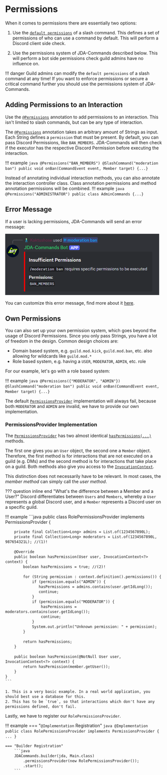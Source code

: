 # Permissions
When it comes to permissions there are essentially two options:

1. Use the [`default permissions`](../interactions/commands.md#enabledfor) of a slash command. This defines a set of 
permissions of who can use a command by default. This will perform a Discord client side check. 

2. Use the permissions system of JDA-Commands described below. This will perform a bot side permissions check guild admins
have no influence on.

!!! danger
    Guild admins can modify the `default permissions` of a slash command at any time!  If you want to enforce permissions 
    or secure a critical command further you should use the permissions system of JDA-Commands.

## Adding Permissions to an Interaction
Use the [`@Permissions`](https://kaktushose.github.io/jda-commands/javadocs/latest/jda.commands/com/github/kaktushose/jda/commands/annotations/interactions/Permissions.html)
annotation to add permissions to an interaction. This isn't limited to slash commands, but can
be any type of interaction. 

The [`@Permissions`](https://kaktushose.github.io/jda-commands/javadocs/latest/jda.commands/com/github/kaktushose/jda/commands/annotations/interactions/Permissions.html)
annotation takes an arbitrary amount of Strings as input. Each String defines a `permission` that must be present. By default,
you can pass Discord Permissions, like `BAN_MEMBERS`. JDA-Commands will then check if the executor has the respective
Discord Permission before executing the interaction. 

!!! example
    ```java
    @Permissions("BAN_MEMBERS")
    @SlashCommand("moderation ban")
    public void onBan(CommandEvent event, Member target) {...}
    ```

Instead of annotating individual interaction methods, you can also annotate the interaction controller class. Class 
annotation permissions and method annotation permissions will be combined. 
!!! example
    ```java
    @Permissions("ADMINISTRATOR")
    public class AdminCommands {...}
    ```

## Error Message
If a user is lacking permissions, JDA-Commands will send an error message:

![Permissions Error Message](../assets/permissions.png)

You can customize this error message, find more about it [here](../misc/error-messages.md).


## Own Permissions
You can also set up your own permission system, which goes beyond the usage of Discord Permissions. Since you only pass
Strings, you have a lot of freedom in the design. Common design choices are:

- Domain based system, e.g. `guild.mod.kick`, `guild.mod.ban`, etc. also allowing for wildcards like `guild.mod.*`
- Role based system, e.g. having a `USER`, `MODERATOR`, `ADMIN`, etc. role

For our example, let's go with a role based system:

!!! example
    ```java
    @Permissions({"MODERATOR", "ADMIN"})
    @SlashCommand("moderation ban")
    public void onBan(CommandEvent event, Member target) {...}
    ```

The default [`PermissionsProvider`](https://kaktushose.github.io/jda-commands/javadocs/latest/jda.commands/com/github/kaktushose/jda/commands/permissions/PermissionsProvider.html)
implementation will always fail, because both `MODERATOR` and `ADMIN` are invalid, we have to provide our own implementation. 

### PermissionsProvider Implementation
The [`PermissionsProvider`](https://kaktushose.github.io/jda-commands/javadocs/latest/jda.commands/com/github/kaktushose/jda/commands/permissions/PermissionsProvider.html)
has two almost identical [`hasPermissions(...)`](https://kaktushose.github.io/jda-commands/javadocs/latest/jda.commands/com/github/kaktushose/jda/commands/permissions/PermissionsProvider.html#method-detail) methods.

The first one gives you an `User` object, the second one a 
`Member` object. Therefore, the first method is for interactions that are not executed on a guild (e.g. DMs) and the 
second method is for interactions that take place on a guild. Both methods also give you access to the 
[`InvocationContext`](https://kaktushose.github.io/jda-commands/javadocs/latest/jda.commands/com/github/kaktushose/jda/commands/dispatching/context/InvocationContext.html).

This distinction does not necessarily have to be relevant. In most cases, the _member method_ can simply call the _user method_.

??? question inline end "What's the difference between a Member and a User?"
    Discord differentiates between `Users` and `Members`, whereby a `User` represents a global Discord user, and a 
    `Member` represents a Discord user on a specific guild.

!!! example
    ```java
    public class RolePermissionsProvider implements PermissionsProvider {

        private final Collection<Long> admins = List.of(1234567890L);
        private final Collection<Long> moderators = List.of(1234567890L, 987654321L); //(1)!

        @Override
        public boolean hasPermission(User user, InvocationContext<?> context) {
            boolean hasPermissions = true; //(2)!

            for (String permission : context.definition().permissions()) {
                if (permission.equals("ADMIN")) {
                   hasPermissions = admins.contains(user.getIdLong());
                   continue;
                } 
                if (permission.equals("MODERATOR")) {
                    hasPermissions = moderators.contains(user.getIdLong());
                    continue;
                }
                System.out.println("Unknown permission: " + permission);
            }
        
            return hasPermissions;
        }

        public boolean hasPermission(@NotNull User user, InvocationContext<?> context) {
            return hasPermission(member.getUser());
        }
    }
    ```
    
    1. This is a very basic example. In a real world application, you should best use a database for this.
    2. This has to be `true`, so that interactions which don't have any permissions defined, don't fail. 

Lastly, we have to register our `RolePermissionsProvider`.

!!! example
    === "`@Implementation` Registration"
        ```java
        @Implementation
        public class RolePermissionsProvider implements PermissionsProvider {
            ...
        }
        ```

    === "Builder Registration" 
        ```java
        JDACommands.builder(jda, Main.class)
            .permissionsProvider(new RolePermissionsProvider());
            .start();
        ```
